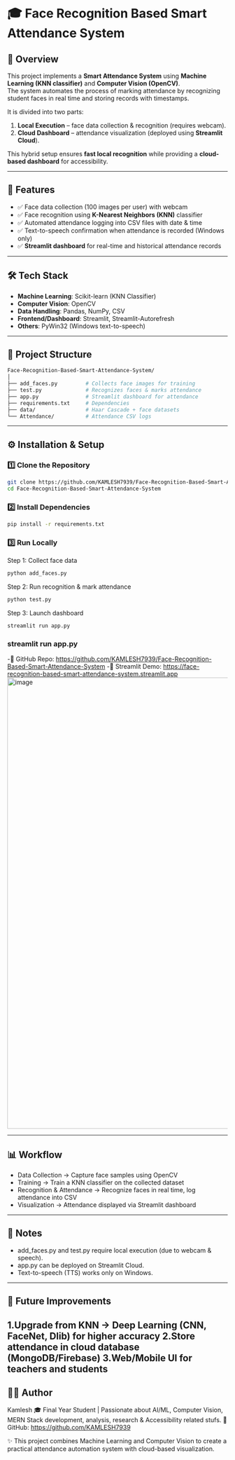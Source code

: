 # 🎓 Face Recognition Based Smart Attendance System  

## 📌 Overview  
This project implements a **Smart Attendance System** using **Machine Learning (KNN classifier)** and **Computer Vision (OpenCV)**.  
The system automates the process of marking attendance by recognizing student faces in real time and storing records with timestamps.  

It is divided into two parts:  
1. **Local Execution** – face data collection & recognition (requires webcam).  
2. **Cloud Dashboard** – attendance visualization (deployed using **Streamlit Cloud**).  

This hybrid setup ensures **fast local recognition** while providing a **cloud-based dashboard** for accessibility.  

---

## 🚀 Features  
- ✅ Face data collection (100 images per user) with webcam  
- ✅ Face recognition using **K-Nearest Neighbors (KNN)** classifier  
- ✅ Automated attendance logging into CSV files with date & time  
- ✅ Text-to-speech confirmation when attendance is recorded (Windows only)  
- ✅ **Streamlit dashboard** for real-time and historical attendance records  

---

## 🛠️ Tech Stack  
- **Machine Learning**: Scikit-learn (KNN Classifier)  
- **Computer Vision**: OpenCV  
- **Data Handling**: Pandas, NumPy, CSV  
- **Frontend/Dashboard**: Streamlit, Streamlit-Autorefresh  
- **Others**: PyWin32 (Windows text-to-speech)  

---

## 📂 Project Structure  
```bash
Face-Recognition-Based-Smart-Attendance-System/
│
├── add_faces.py         # Collects face images for training
├── test.py              # Recognizes faces & marks attendance
├── app.py               # Streamlit dashboard for attendance
├── requirements.txt     # Dependencies
├── data/                # Haar Cascade + face datasets
└── Attendance/          # Attendance CSV logs
 ```

---

## ⚙️ Installation & Setup  

### 1️⃣ Clone the Repository  
```bash
git clone https://github.com/KAMLESH7939/Face-Recognition-Based-Smart-Attendance-System.git
cd Face-Recognition-Based-Smart-Attendance-System
```
### 2️⃣ Install Dependencies
```bash
pip install -r requirements.txt
```
### 3️⃣ Run Locally
Step 1: Collect face data
```bash
python add_faces.py
```
Step 2: Run recognition & mark attendance
```bash
python test.py
```
Step 3: Launch dashboard
```bash
streamlit run app.py
```
### streamlit run app.py

-📍 GitHub Repo: https://github.com/KAMLESH7939/Face-Recognition-Based-Smart-Attendance-System
-📍 Streamlit Demo: https://face-recognition-based-smart-attendance-system.streamlit.app
<img width="1918" height="1030" alt="image" src="https://github.com/user-attachments/assets/6e1ec5d0-5747-4fbd-917a-8785589ad450" />

---

## 📊 Workflow
- Data Collection → Capture face samples using OpenCV
- Training → Train a KNN classifier on the collected dataset
- Recognition & Attendance → Recognize faces in real time, log attendance into CSV
- Visualization → Attendance displayed via Streamlit dashboard

---

## 📌 Notes
- add_faces.py and test.py require local execution (due to webcam & speech).
- app.py can be deployed on Streamlit Cloud.
- Text-to-speech (TTS) works only on Windows.
---

## 🎯 Future Improvements
  1.Upgrade from KNN → Deep Learning (CNN, FaceNet, Dlib) for higher accuracy
  2.Store attendance in cloud database (MongoDB/Firebase)
  3.Web/Mobile UI for teachers and students
---
## 👨‍💻 Author
Kamlesh
🎓 Final Year Student | Passionate about AI/ML, Computer Vision, MERN Stack development, analysis, research & Accessibility related stufs.
🔗 GitHub: https://github.com/KAMLESH7939

✨ This project combines Machine Learning and Computer Vision to create a practical attendance automation system with cloud-based visualization.
